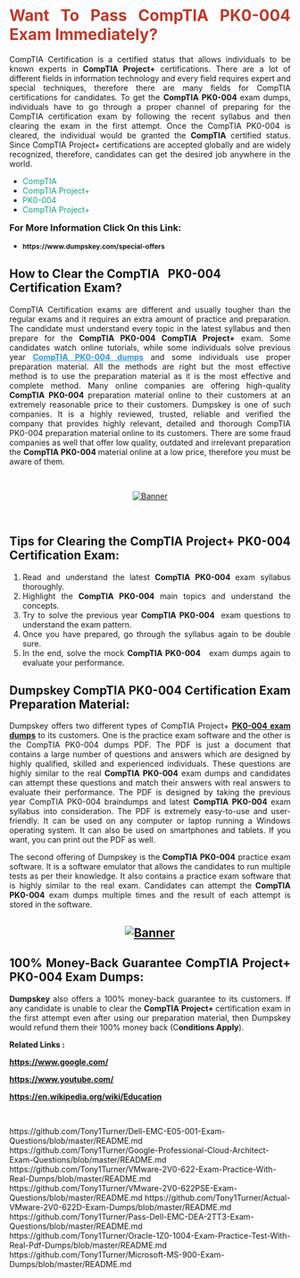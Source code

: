 <h1 style="text-align: justify;"><span style="color:#c0392b;"><strong>Want To Pass CompTIA PK0-004 Exam Immediately?</strong></span></h1>

<p style="text-align: justify;">CompTIA Certification is a certified status that allows individuals to be known experts in<strong> CompTIA Project+</strong> certifications. There are a lot of different fields in information technology and every field requires expert and special techniques, therefore there are many fields for CompTIA certifications for candidates. To get the <strong>CompTIA PK0-004 </strong>exam dumps, individuals have to go through a proper channel of preparing for the CompTIA certification exam by following the recent syllabus and then clearing the exam in the first attempt. Once the CompTIA PK0-004 is cleared, the individual would be granted the <strong>CompTIA</strong> certified status. Since CompTIA Project+ certifications are accepted globally and are widely recognized, therefore, candidates can get the desired job anywhere in the world.</p>

<ul>
	<li style="text-align: justify;"><span style="color:#16a085;">CompTIA</span></li>
	<li style="text-align: justify;"><span style="color:#16a085;">CompTIA Project+  </span></li>
	<li style="text-align: justify;"><span style="color:#16a085;">PK0-004</span></li>
	<li style="text-align: justify;"><span style="color:#16a085;">CompTIA Project+</span></li>
</ul>

<p style="text-align: justify;"><span style="font-size:16px;"><strong>For More Information Click On this Link:</strong></span></p>

<ul>
	<li style="text-align: justify;"><span style="font-size:12px;"><strong>https://www.dumpskey.com/special-offers</strong></span></li>
</ul>

<h2><strong>How to Clear the CompTIA   PK0-004 Certification Exam?</strong></h2>

<p style="text-align: justify;">CompTIA Certification exams are different and usually tougher than the regular exams and it requires an extra amount of practice and preparation. The candidate must understand every topic in the latest syllabus and then prepare for the <strong>CompTIA PK0-004 CompTIA Project+</strong> exam. Some candidates watch online tutorials, while some individuals solve previous year <a href="https://www.dumpskey.com/comptia/pk0-004-braindumps"><span style="color:#3498db;"><u><strong>CompTIA PK0-004 dumps</strong></u></span></a> and some individuals use proper preparation material. All the methods are right but the most effective method is to use the preparation material as it is the most effective and complete method. Many online companies are offering high-quality <strong>CompTIA PK0-004 </strong>preparation material online to their customers at an extremely reasonable price to their customers. Dumpskey is one of such companies. It is a highly reviewed, trusted, reliable and verified the company that provides highly relevant, detailed and thorough CompTIA PK0-004 preparation material online to its customers. There are some fraud companies as well that offer low quality, outdated and irrelevant preparation the <strong>CompTIA PK0-004 </strong>material online at a low price, therefore you must be aware of them.</p>

<p style="text-align: justify;"> </p>

<p style="text-align: center;"><a href="https://www.dumpskey.com/comptia/pk0-004-braindumps"><img src="http://soperdoper.com/search_portal/uploads/general_banners/1562740316_Untitled_Linked_Comp_01.gif" alt="Banner"/></a></p>

<p style="text-align: center;"> </p>

<h2 style="text-align: justify;"><strong>Tips for Clearing the CompTIA Project+ PK0-004 Certification Exam:</strong></h2>

<ol>
	<li style="text-align: justify;">Read and understand the latest <strong>CompTIA PK0-004 </strong>exam syllabus thoroughly.</li>
	<li style="text-align: justify;">Highlight the<strong> CompTIA PK0-004 </strong>main topics and understand the concepts.</li>
	<li style="text-align: justify;">Try to solve the previous year <strong>CompTIA PK0-004 </strong> exam questions to understand the exam pattern.</li>
	<li style="text-align: justify;">Once you have prepared, go through the syllabus again to be double sure.</li>
	<li style="text-align: justify;">In the end, solve the mock <strong>CompTIA PK0-004  </strong> exam dumps again to evaluate your performance.</li>
</ol>

<h2 style="text-align: justify;"><strong>Dumpskey CompTIA PK0-004 Certification Exam Preparation Material:</strong></h2>

<p style="text-align: justify;">Dumpskey offers two different types of CompTIA Project+ <strong><a href="https://www.dumpskey.com/comptia/pk0-004-braindumps">PK0-004 exam dumps</a></strong> to its customers. One is the practice exam software and the other is the CompTIA PK0-004 dumps PDF. The PDF is just a document that contains a large number of questions and answers which are designed by highly qualified, skilled and experienced individuals. These questions are highly similar to the real <strong>CompTIA PK0-004</strong> exam dumps and candidates can attempt these questions and match their answers with real answers to evaluate their performance. The PDF is designed by taking the previous year CompTIA PK0-004 braindumps and latest <strong>CompTIA PK0-004 </strong>exam syllabus into consideration. The PDF is extremely easy-to-use and user-friendly. It can be used on any computer or laptop running a Windows operating system. It can also be used on smartphones and tablets. If you want, you can print out the PDF as well.</p>

<p style="text-align: justify;">The second offering of Dumpskey is the<strong> CompTIA PK0-004</strong> practice exam software. It is a software emulator that allows the candidates to run multiple tests as per their knowledge. It also contains a practice exam software that is highly similar to the real exam. Candidates can attempt the<strong> CompTIA PK0-004</strong> exam dumps multiple times and the result of each attempt is stored in the software.</p>

<h2 style="text-align: center;"><a href="https://www.dumpskey.com/comptia/pk0-004-braindumps"><img src="http://soperdoper.com/search_portal/uploads/general_banners/1562743625_8ppZk49y_HM0oke96j0cic4OdOo.jpg" alt="Banner"/></a></h2>

<h2 style="text-align: justify;"><strong>100% Money-Back Guarantee CompTIA Project+ PK0-004 Exam Dumps:</strong></h2>

<p style="text-align: justify;"><strong>Dumpskey </strong>also offers a 100% money-back guarantee to its customers. If any candidate is unable to clear the <strong>CompTIA Project+ </strong>certification exam in the first attempt even after using our preparation material, then Dumpskey would refund them their 100% money back (C<strong>onditions Apply</strong>).</p>

<p style="text-align: justify;"><strong>Related Links :</strong></p>

<p><a href="https://www.google.com/" rel="noopener noreferrer" target="_blank"><strong>https://www.google.com/</strong></a></p>

<p><a href="https://www.youtube.com/" rel="noopener noreferrer" target="_blank"><strong>https://www.youtube.com/</strong></a></p>

<p><a href="https://en.wikipedia.org/wiki/Education" rel="noopener noreferrer" target="_blank"><strong>https://en.wikipedia.org/wiki/Education</strong></a></p>

<p> </p>
https://github.com/Tony1Turner/Dell-EMC-E05-001-Exam-Questions/blob/master/README.md
https://github.com/Tony1Turner/Google-Professional-Cloud-Architect-Exam-Questions/blob/master/README.md
https://github.com/Tony1Turner/VMware-2V0-622-Exam-Practice-With-Real-Dumps/blob/master/README.md
https://github.com/Tony1Turner/VMware-2V0-622PSE-Exam-Questions/blob/master/README.md
https://github.com/Tony1Turner/Actual-VMware-2V0-622D-Exam-Dumps/blob/master/README.md
https://github.com/Tony1Turner/Pass-Dell-EMC-DEA-2TT3-Exam-Questions/blob/master/README.md
https://github.com/Tony1Turner/Oracle-1Z0-1004-Exam-Practice-Test-With-Real-Pdf-Dumps/blob/master/README.md
https://github.com/Tony1Turner/Microsoft-MS-900-Exam-Dumps/blob/master/README.md
